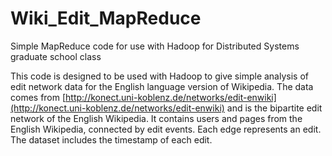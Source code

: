 # Wiki_Edit_MapReduce
Simple MapReduce code for use with Hadoop for Distributed Systems graduate school class

This code is designed to be used with Hadoop to give simple analysis of edit network data for the English language version of Wikipedia.  The data comes from [http://konect.uni-koblenz.de/networks/edit-enwiki](http://konect.uni-koblenz.de/networks/edit-enwiki) and is the bipartite edit network of the English Wikipedia. It contains users and pages from the English Wikipedia, connected by edit events. Each edge represents an edit. The dataset includes the timestamp of each edit.

